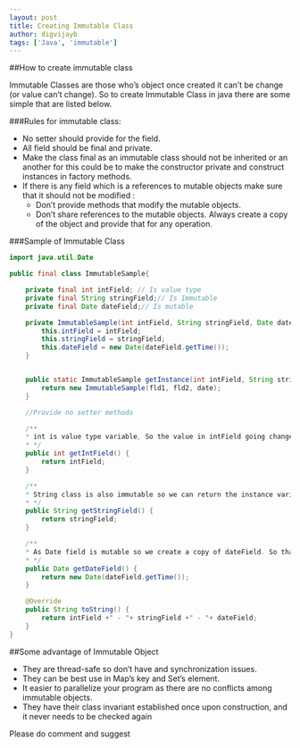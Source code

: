 ```yaml
---
layout: post
title: Creating Immutable Class
author: digvijayb
tags: ['Java', 'immutable']
---
```

##How to create immutable class

Immutable Classes are those who’s object once created it can’t be change (or value can’t change).
So to create Immutable Class in java there are some simple that are listed below.

###Rules for immutable class:

- No setter should provide for the field.
- All field should be final and private.
- Make the class final as an immutable class should not be inherited or an another for this could be to make the constructor private and construct instances in factory methods.
- If there is any field which is a references to mutable objects make sure that it should not be modified : 
   - Don’t provide methods that modify the mutable objects. 
   - Don’t share references to the mutable objects. Always create a copy of the object and provide that for any operation.

###Sample of Immutable Class

```java
import java.util.Date

public final class ImmutableSample{

    private final int intField; // Is value type 
    private final String stringField;// Is Immutable
    private final Date dateField;// Is mutable

    private ImmutableSample(int intField, String stringField, Date dateField){
        this.intField = intField;
        this.stringField = stringField;
        this.dateField = new Date(dateField.getTime());
    }


    public static ImmutableSample getInstance(int intField, String stringField, Date dateField){
        return new ImmutableSample(fld1, fld2, date);
    }

    //Provide no setter methods

    /**
    * int is value type variable, So the value in intField going change every 
    * */
    public int getIntField() {
        return intField;
    }

    /**
    * String class is also immutable so we can return the instance variable as it is
    * */
    public String getStringField() {
        return stringField;
    }

    /**
    * As Date field is mutable so we create a copy of dateField. So that modification will not effect dateField.
    * */
    public Date getDateField() {
        return new Date(dateField.getTime());
    }

    @Override
    public String toString() {
        return intField +" - "+ stringField +" - "+ dateField;
    }
}

```
##Some advantage of Immutable Object
- They are thread-safe so don’t have and synchronization issues.
- They can be best use in Map’s key and Set’s element.
- It easier to parallelize your program as there are no conflicts among immutable objects.
- They have their class invariant established once upon construction, and it never needs to be checked again

Please do comment and suggest